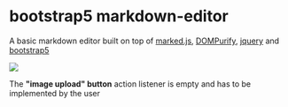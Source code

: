 # bootstrap5 markdown-editor

A basic markdown editor built on top of [marked.js](https://github.com/markedjs/marked), [DOMPurify](https://github.com/cure53/DOMPurify), 
[jquery](https://jquery.com/) and [bootstrap5](https://getbootstrap.com/)

<img src="https://i.imgur.com/VsSSfQz.png">

The __"image upload" button__ action listener is empty and has to be implemented by the user
